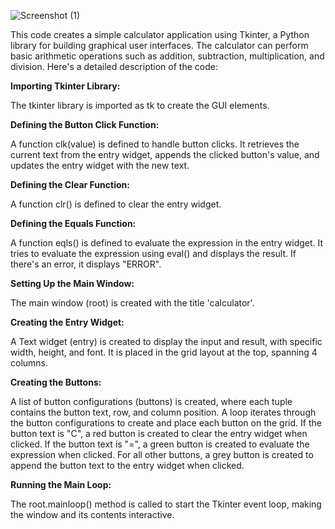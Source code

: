 
![Screenshot (1)](https://github.com/adhithyan46/calculator-GUI/assets/171124070/2c5fc1e2-179c-41dd-b4e4-d58c81bb2ee5)

This code creates a simple calculator application using Tkinter, a Python library for building graphical user interfaces. The calculator can perform basic arithmetic operations such as addition, subtraction, multiplication, and division. Here's a detailed description of the code:

**Importing Tkinter Library:**

The tkinter library is imported as tk to create the GUI elements.

**Defining the Button Click Function:**

A function clk(value) is defined to handle button clicks.
It retrieves the current text from the entry widget, appends the clicked button's value, and updates the entry widget with the new text.

**Defining the Clear Function:**

A function clr() is defined to clear the entry widget.

**Defining the Equals Function:**

A function eqls() is defined to evaluate the expression in the entry widget.
It tries to evaluate the expression using eval() and displays the result. If there's an error, it displays "ERROR".

**Setting Up the Main Window:**

The main window (root) is created with the title 'calculator'.

**Creating the Entry Widget:**

A Text widget (entry) is created to display the input and result, with specific width, height, and font.
It is placed in the grid layout at the top, spanning 4 columns.

**Creating the Buttons:**

A list of button configurations (buttons) is created, where each tuple contains the button text, row, and column position.
A loop iterates through the button configurations to create and place each button on the grid.
If the button text is "C", a red button is created to clear the entry widget when clicked.
If the button text is "=", a green button is created to evaluate the expression when clicked.
For all other buttons, a grey button is created to append the button text to the entry widget when clicked.

**Running the Main Loop:**

The root.mainloop() method is called to start the Tkinter event loop, making the window and its contents interactive.
